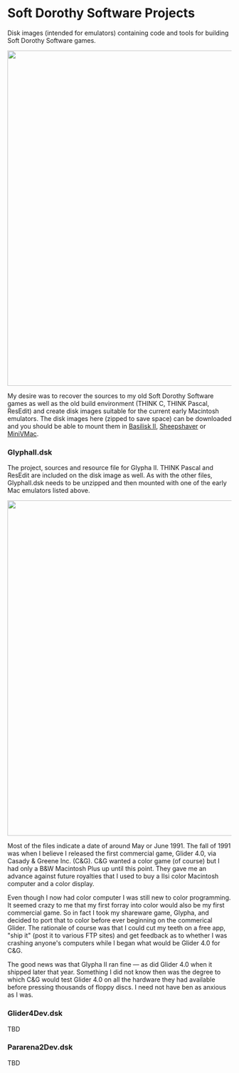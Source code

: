 # Soft Dorothy Software Projects
Disk images (intended for emulators) containing code and tools for building Soft Dorothy Software games.

<img width="752" src="https://github.com/EngineersNeedArt/SoftDorothyProjects/blob/f188aaed99fccf01c4140afe1641e17ed16a959e/Images/BasiliskIIScreenshot.jpg">

My desire was to recover the sources to my old Soft Dorothy Software games as well as the old build environment (THINK C, THINK Pascal, ResEdit) and create disk images suitable for the current early Macintosh emulators. The disk images here (zipped to save space) can be downloaded and you should be able to mount them in <a href="https://basilisk.cebix.net">Basilisk II</a>, <a href="https://sheepshaver.cebix.net">Sheepshaver</a> or <a href="https://www.gryphel.com/c/minivmac/">MiniVMac</a>. 

### GlyphaII.dsk

The project, sources and resource file for Glypha II. THINK Pascal and ResEdit are included on the disk image as well. As with the other files, GlyphaII.dsk needs to be unzipped and then mounted with one of the early Mac emulators listed above.

<img width="752" src="https://github.com/EngineersNeedArt/SoftDorothyProjects/blob/5fb25ed444c855425479c3b8577312ed1c83052a/Images/GlyphaIIScreenshot.jpg">

Most of the files indicate a date of around May or June 1991. The fall of 1991 was when I believe I released the first commercial game, Glider 4.0, via Casady & Greene Inc. (C&G). C&G wanted a color game (of course) but I had only a B&W Macintosh Plus up until this point. They gave me an advance against future royalties that I used to buy a IIsi color Macintosh computer and a color display.

Even though I now had color computer I was still new to color programming. It seemed crazy to me that my first forray into color would also be my first commercial game. So in fact I took my shareware game, Glypha, and decided to port that to color before ever beginning on the commerical Glider. The rationale of course was that I could cut my teeth on a free app, "ship it" (post it to various FTP sites) and get feedback as to whether I was crashing anyone's computers while I began what would be Glider 4.0 for C&G.

The good news was that Glypha II ran fine — as did Glider 4.0 when it shipped later that year. Something I did not know then was the degree to which C&G would test Glider 4.0 on all the hardware they had available before pressing thousands of floppy discs. I need not have ben as anxious as I was.

### Glider4Dev.dsk

TBD

### Pararena2Dev.dsk

TBD
